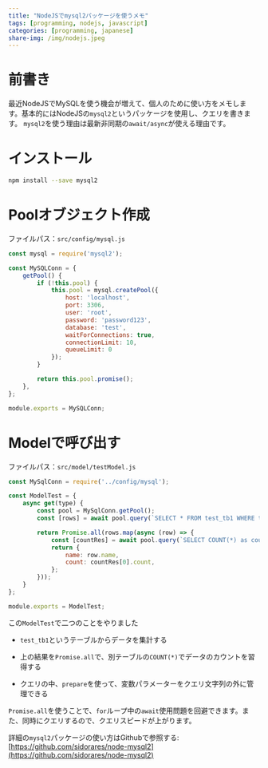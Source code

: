 ```yaml
---
title: "NodeJSでmysql2パッケージを使うメモ"
tags: [programming, nodejs, javascript]
categories: [programming, japanese]
share-img: /img/nodejs.jpeg
---
```


# 前書き

最近NodeJSでMySQLを使う機会が増えて、個人のために使い方をメモします。基本的にはNodeJSの`mysql2`というパッケージを使用し、クエリを書きます。
`mysql2`を使う理由は最新非同期の`await/async`が使える理由です。

# インストール

```bash
npm install --save mysql2
```

# Poolオブジェクト作成

ファイルパス：`src/config/mysql.js`

```javascript
const mysql = require('mysql2');

const MySQLConn = {
    getPool() {
        if (!this.pool) {
            this.pool = mysql.createPool({
                host: 'localhost',
                port: 3306,
                user: 'root',
                password: 'password123',
                database: 'test',
                waitForConnections: true,
                connectionLimit: 10,
                queueLimit: 0
            });
        }

        return this.pool.promise();
    },
};

module.exports = MySQLConn;
```

# Modelで呼び出す

ファイルパス：`src/model/testModel.js`

```javascript
const MySqlConn = require('../config/mysql');

const ModelTest = {
    async get(type) {
        const pool = MySqlConn.getPool();
        const [rows] = await pool.query(`SELECT * FROM test_tb1 WHERE type=?`, type);

        return Promise.all(rows.map(async (row) => {
            const [countRes] = await pool.query(`SELECT COUNT(*) as count FROM test_tb2 WHERE templateId=?`, row.id);
            return {
                name: row.name,
                count: countRes[0].count,
            };
        }));
    }
};

module.exports = ModelTest;
```

この`ModelTest`で二つのことをやりました

* `test_tb1`というテーブルからデータを集計する

* 上の結果を`Promise.all`で、別テーブルの`COUNT(*)`でデータのカウントを習得する

* クエリの中、`prepare`を使って、変数パラメーターをクエリ文字列の外に管理できる

`Promise.all`を使うことで、`for`ループ中の`await`使用問題を回避できます。また、同時にクエリするので、クエリスピードが上がります。

詳細の`mysql2`パッケージの使い方はGithubで参照する:　[https://github.com/sidorares/node-mysql2](https://github.com/sidorares/node-mysql2)
